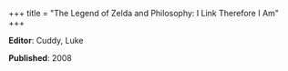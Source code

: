 +++
title = "The Legend of Zelda and Philosophy: I Link Therefore I Am"
+++



**Editor**: Cuddy, Luke

**Published**: 2008

